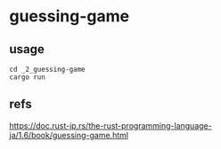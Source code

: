# guessing-game
## usage
```
cd _2_guessing-game
cargo run
```

## refs
https://doc.rust-jp.rs/the-rust-programming-language-ja/1.6/book/guessing-game.html
